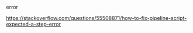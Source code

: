 error

<https://stackoverflow.com/questions/55508871/how-to-fix-pipeline-script-expected-a-step-error>
